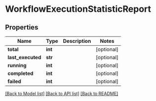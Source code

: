 # WorkflowExecutionStatisticReport

## Properties
Name | Type | Description | Notes
------------ | ------------- | ------------- | -------------
**total** | **int** |  | [optional] 
**last_executed** | **str** |  | [optional] 
**running** | **int** |  | [optional] 
**completed** | **int** |  | [optional] 
**failed** | **int** |  | [optional] 

[[Back to Model list]](../README.md#documentation-for-models) [[Back to API list]](../README.md#documentation-for-api-endpoints) [[Back to README]](../README.md)


